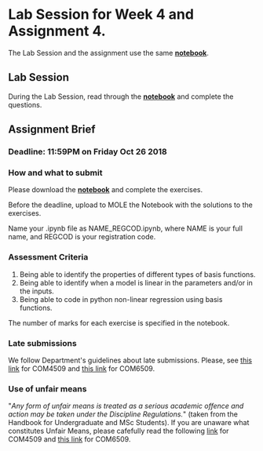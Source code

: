# Lab Session for Week 4 and Assignment 4. 

The Lab Session and the assignment use the same **[notebook](lab_session_week4.ipynb)**.

## Lab Session 

During the Lab Session, read through the **[notebook](lab_session_week4.ipynb)** and complete the questions.

## Assignment Brief

### Deadline: 11:59PM on Friday Oct 26 2018

### How and what to submit

Please download the **[notebook](lab_session_week4.ipynb)** and complete the exercises. 

Before the deadline, upload to MOLE the Notebook with the solutions to the exercises.

Name your .ipynb file as NAME_REGCOD.ipynb, where NAME is your full name, and REGCOD is your registration code.  

### Assessment Criteria

1. Being able to identify the properties of different types of basis functions.
2. Being able to identify when a model is linear in the parameters and/or in the inputs.
3. Being able to code in python non-linear regression using basis functions.


The number of marks for each exercise is specified in the notebook.

### Late submissions

We follow Department's guidelines about late submissions. Please, see [this link](https://sites.google.com/sheffield.ac.uk/comughandbook-201819/general-information/assessment/late-submission) for COM4509 and [this link](https://sites.google.com/sheffield.ac.uk/pgtstudenthandbook2018-19/menu/assessment/late-submission?authuser=0) for COM6509.

### Use of unfair means

"*Any form of unfair means is treated as a serious academic offence and action may be taken under the Discipline Regulations.*" (taken from the Handbook for Undergraduate and MSc Students). If you are unaware what constitutes Unfair Means, please cafefully read the following [link](https://sites.google.com/sheffield.ac.uk/comughandbook-201819/general-information/assessment/unfair-means) for COM4509 and [this link](https://sites.google.com/sheffield.ac.uk/pgtstudenthandbook2018-19/menu/assessment/unfair-means?authuser=0) for COM6509.







